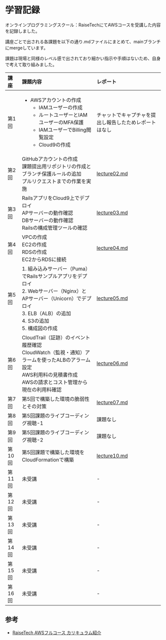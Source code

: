 # 学習記録
オンラインプログラミングスクール：RaiseTechにてAWSコースを受講した内容を記録しました。

講座ごとで出される各課題を以下の通り.mdファイルにまとめて、mainブランチにmergeしています。

課題は現場と同様のレベル感で出されており細かい指示や手順はないため、自身で考えて取り組みました。

|講座|課題内容|レポート|
|:---|:---|:---|
|第1回|<ul><li>AWSアカウントの作成<ul><li>IAMユーザーの作成<li>ルートユーザーとIAMユーザーのMFA保護<li>IAMユーザーでBilling閲覧設定<li>Cloud9の作成|チャットでキャプチャを提出し報告したためレポートはなし|
|第2回|GitHubアカウントの作成<br>課題提出用リポジトリの作成とブランチ保護ルールの追加<br>プルリクエストまでの作業を実施|[lecture02.md](lecture02.md)|
|第3回|RailsアプリをCloud9上でデプロイ<br>APサーバーの動作確認<br>DBサーバーの動作確認<br>Railsの構成管理ツールの確認<br>|[lecture03.md](lecture03.md)|
|第4回|VPCの作成<br>EC2の作成<br>RDSの作成<br>EC2からRDSに接続<br>|[lecture04.md](lecture04.md)|
|第5回|1. 組み込みサーバー（Puma）でRailsサンプルアプリをデプロイ<br>2. Webサーバー（Nginx）とAPサーバー（Unicorn）でデプロイ<br>3. ELB（ALB）の追加<br>4. S3の追加<br>5. 構成図の作成|[lecture05.md](lecture05.md)|
|第6回|CloudTrail（証跡）のイベント履歴確認<br>CloudWatch（監視・通知）アラームを使ったALBのアラーム設定<br>AWS利用料の見積書作成<br>AWSの請求とコスト管理から現在の利用料確認|[lecture06.md](lecture06.md)|
|第7回|第5回で構築した環境の脆弱性とその対策|[lecture07.md](lecture07.md)|
|第8回|第5回課題のライブコーディング視聴-1|課題なし|
|第9回|第5回課題のライブコーディング視聴-2|課題なし|
|第10回|第5回課題で構築した環境をCloudFormationで構築|[lecture10.md](lecture10.md)|
|第11回|未受講|-|
|第12回|未受講|-|
|第13回|未受講|-|
|第14回|未受講|-|
|第15回|未受講|-|
|第16回|未受講|-|

## 参考
* [RaiseTech AWSフルコース カリキュラム紹介](https://raise-tech.net/courses-lp/aws-full-course?ct_89cd25b6o967co04=1.1.365.Cd6GjEkEHTKgyHCK.365.Ct1-k4a0PTX7ImIO.C96GjEkEHTKgyHCK.null&cats_direct=true&catsConversionApi=true#:~:text=%E3%81%97%E3%81%A6%E3%81%84%E3%81%BE%E3%81%99%E3%80%82-,%E3%82%AB%E3%83%AA%E3%82%AD%E3%83%A5%E3%83%A9%E3%83%A0%E7%B4%B9%E4%BB%8B,-Web%E3%82%A2%E3%83%97%E3%83%AA%E3%82%92)